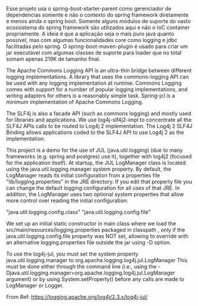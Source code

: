 Esse projeto usa o spring-boot-starter-parent como gerenciador de dependencias somente e não o contexto do spring framework diretamente e menos ainda o spring boot.
Somente alguns módulos de suporte do vasto ecossistema do spring framework são utilizados aqui e não o IoC container propriamente.
A ideia é que a aplicação seja o mais puro java quanto possível, mas com algumas funcionalidades core como logging e jdbc facilitadas pelo spring.
O spring-boot-maven-plugin é usado para criar um jar executável com algumas classes de suporte para loader que no total somam apenas 219K de tamanho final.

The Apache Commons Logging API is an ultra-thin bridge between different logging implementations. A library that uses the commons-logging API can be used with any logging implementation at runtime.
Commons Logging comes with support for a number of popular logging implementations, and writing adapters for others is a reasonably simple task. Spring-jcl is a minimum implementation of Apache Commons Logging.

The SLF4j is also a facade API (such as commons logging) and mostly used for libraries and applications.
We use log4j-slf4j2-impl to concentrate all the SLF4J APIs calls to be routed to Log4j 2 implementation.
The Log4j 2 SLF4J Binding allows applications coded to the SLF4J API to use Log4j 2 as the implementation.

This project is a demo for the use of JUL (java.util.logging) (due to many frameworks (e.g. spring and postgres) use it), together with log4j2 (focused for the application itself).
At startup, the JUL LogManager class is located using the java.util.logging.manager system property.
By default, the LogManager reads its initial configuration from a properties file "lib/logging.properties" in the JRE directory.
If you edit that property file you can change the default logging configuration for all uses of that JRE.
In addition, the LogManager uses two optional system properties that allow more control over reading the initial configuration:

"java.util.logging.config.class"
"java.util.logging.config.file"

We set up an initial static constructor in main class where we load the src/main/resources/logging.properties packaged in classpath
, only if the java.util.logging.config.file property was NOT set, allowing to override with an alternative logging.properties file outside the jar using -D option.

To use the log4j-jul, you must set the system property java.util.logging.manager to org.apache.logging.log4j.jul.LogManager
This must be done either through the command line (i.e., using the -Djava.util.logging.manager=org.apache.logging.log4j.jul.LogManager argument) or by using 
System.setProperty() before any calls are made to LogManager or Logger.

From Ref: https://logging.apache.org/log4j/2.3.x/log4j-jul/ 
